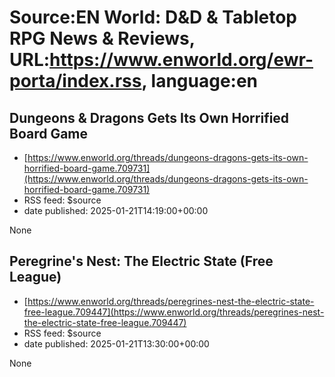 # Source:EN World: D&D & Tabletop RPG News & Reviews, URL:https://www.enworld.org/ewr-porta/index.rss, language:en

## Dungeons & Dragons Gets Its Own Horrified Board Game
 - [https://www.enworld.org/threads/dungeons-dragons-gets-its-own-horrified-board-game.709731](https://www.enworld.org/threads/dungeons-dragons-gets-its-own-horrified-board-game.709731)
 - RSS feed: $source
 - date published: 2025-01-21T14:19:00+00:00

None

## Peregrine's Nest: The Electric State (Free League)
 - [https://www.enworld.org/threads/peregrines-nest-the-electric-state-free-league.709447](https://www.enworld.org/threads/peregrines-nest-the-electric-state-free-league.709447)
 - RSS feed: $source
 - date published: 2025-01-21T13:30:00+00:00

None

